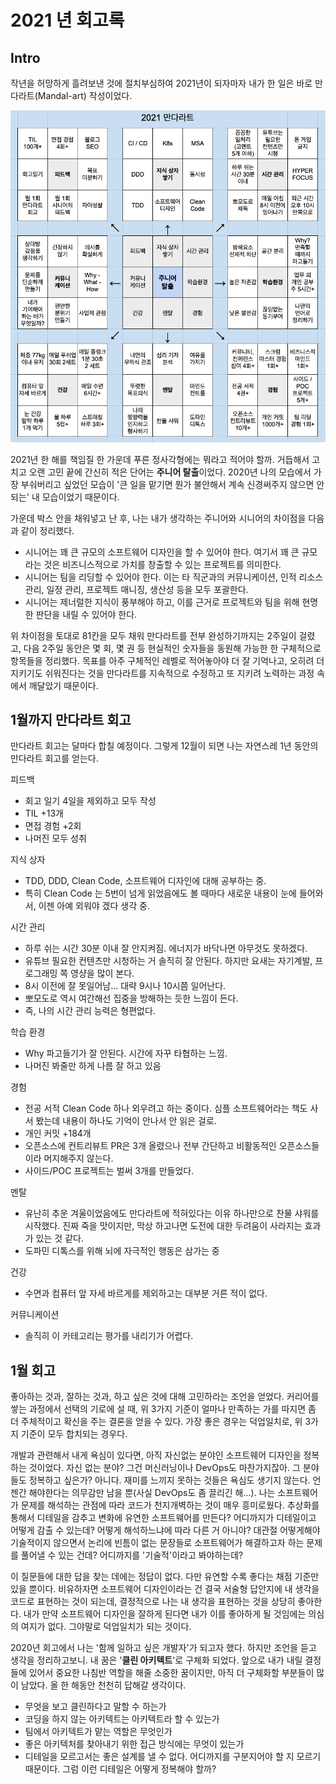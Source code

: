 # 2021 년 회고록

## Intro

작년을 허망하게 흘려보낸 것에 절치부심하여 2021년이 되자마자 내가 한 일은 바로 만다라트(Mandal-art) 작성이었다.

![mandalart](../../../assets/images/mandalart.png)

2021년 한 해를 책임질 한 가운데 푸른 정사각형에는 뭐라고 적어야 할까. 거듭해서 고치고 오랜 고민 끝에 간신히 적은 단어는 **주니어 탈출**이었다.
2020년 나의 모습에서 가장 부숴버리고 싶었던 모습이 '큰 일을 맡기면 뭔가 불안해서 계속 신경써주지 않으면 안되는' 내 모습이었기 때문이다.


가운데 박스 안을 채워넣고 난 후, 나는 내가 생각하는 주니어와 시니어의 차이점을 다음과 같이 정리했다.

- 시니어는 꽤 큰 규모의 소프트웨어 디자인을 할 수 있어야 한다. 여기서 꽤 큰 규모라는 것은 비즈니스적으로 가치를 창출할 수 있는 프로젝트를 의미한다.
- 시니어는 팀을 리딩할 수 있어야 한다. 이는 타 직군과의 커뮤니케이션, 인적 리소스 관리, 일정 관리, 프로젝트 매니징, 생산성 등을 모두 포괄한다.
- 시니어는 제너럴한 지식이 풍부해야 하고, 이를 근거로 프로젝트와 팀을 위해 현명한 판단을 내릴 수 있어야 한다.

위 차이점을 토대로 81칸을 모두 채워 만다라트를 전부 완성하기까지는 2주일이 걸렸고,
다음 2주일 동안은 몇 회, 몇 권 등 현실적인 숫자들을 동원해 가능한 한 구체적으로 항목들을 정리했다.
목표를 아주 구체적인 레벨로 적어놓아야 더 잘 기억나고, 오히려 더 지키기도 쉬워진다는 것을 만다라트를 지속적으로 수정하고 또 지키려 노력하는 과정 속에서
깨달았기 때문이다.

## 1월까지 만다라트 회고

만다라트 회고는 달마다 합칠 예정이다. 그렇게 12월이 되면 나는 자연스레 1년 동안의 만다라트 회고를 얻는다.

피드백

* 회고 일기 4일을 제외하고 모두 작성 
* TIL +13개
* 면접 경험 +2회
* 나머진 모두 성취

지식 상자

* TDD, DDD, Clean Code, 소프트웨어 디자인에 대해 공부하는 중.
* 특히 Clean Code 는 5번이 넘게 읽었음에도 볼 때마다 새로운 내용이 눈에 들어와서, 이젠 아예 외워야 겠다 생각 중.

시간 관리

* 하루 쉬는 시간 30분 이내 잘 안지켜짐. 에너지가 바닥나면 아무것도 못하겠다.
* 유튜브 필요한 컨텐츠만 시청하는 거 솔직히 잘 안된다. 하지만 요새는 자기계발, 프로그래밍 쪽 영샹을 많이 본다.
* 8시 이전에 잘 못일어남... 대략 9시나 10시쯤 일어난다.
* 뽀모도로 역시 여간해선 집중을 방해하는 듯한 느낌이 든다.
* 즉, 나의 시간 관리 능력은 형편없다. 

학습 환경

* Why 파고들기가 잘 안된다. 시간에 자꾸 타협하는 느낌.
* 나머진 봐줄만 하게 나름 잘 하고 있음

경험

* 전공 서적 Clean Code 하나 외우려고 하는 중이다. 심플 소프트웨어라는 책도 사서 봤는데 내용이 하나도 기억이 안나서 안 읽은 걸로.
* 개인 커밋 +184개
* 오픈소스에 컨트리뷰트 PR은 3개 올렸으나 전부 간단하고 비활동적인 오픈소스들이라 머지해주지 않는다.
* 사이드/POC 프로젝트는 벌써 3개를 만들었다.

멘탈

* 유난히 추운 겨울이었음에도 만다라트에 적혀있다는 이유 하나만으로 찬물 샤워를 시작했다. 진짜 죽을 맛이지만, 막상 하고나면 도전에
  대한 두려움이 사라지는 효과가 있는 것 같다.
* 도파민 디톡스를 위해 뇌에 자극적인 행동은 삼가는 중

건강

* 수면과 컴퓨터 앞 자세 바르게를 제외하고는 대부분 거른 적이 없다.

커뮤니케이션

* 솔직히 이 카테고리는 평가를 내리기가 어렵다.

## 1월 회고

좋아하는 것과, 잘하는 것과, 하고 싶은 것에 대해 고민하라는 조언을 얻었다. 커리어를 쌓는 과정에서 선택의 기로에 설 때,
위 3가지 기준이 얼마나 만족하는 가를 따지면 좀 더 주체적이고 확신을 주는 결론을 얻을 수 있다.
가장 좋은 경우는 덕업일치로, 위 3가지 기준이 모두 합치되는 경우다.

개발과 관련해서 내게 욕심이 있다면, 아직 자신없는 분야인 소프트웨어 디자인을 정복하는 것이었다. 자신 없는 분야? 그건 머신러닝이나 DevOps도 마찬가지잖아.
그 분야들도 정복하고 싶은가? 아니다. 재미를 느끼지 못하는 것들은 욕심도 생기지 않는다. 언젠간 해야한다는 의무감만 남을 뿐(사실 DevOps도 좀 끌리긴 해...).
나는 소프트웨어가 문제를 해석하는 관점에 따라 코드가 천지개벽하는 것이 매우 흥미로웠다.
추상화를 통해서 디테일을 감추고 변화에 유연한 소프트웨어를 만든다? 어디까지가 디테일이고 어떻게 감출 수 있는데? 어떻게 해석하느냐에 따라 다른 거 아니야?
대관절 어떻게해야 기술적이지 않으면서 논리에 빈틈이 없는 문장들로 소프트웨어가 해결하고자 하는 문제를 풀어낼 수 있는 건데?
어디까지를 '기술적'이라고 봐야하는데?

이 질문들에 대한 답을 찾는 데에는 정답이 없다. 다만 유연할 수록 좋다는 채점 기준만 있을 뿐이다.
비유하자면 소프트웨어 디자인이라는 건 결국 서술형 답안지에 내 생각을 코드로 표현하는 것이 되는데, 결정적으로 나는 내 생각을 표현하는 것을 상당히 좋아한다.
내가 만약 소프트웨어 디자인을 잘하게 된다면 내가 이를 좋아하게 될 것임에는 의심의 여지가 없다. 그야말로 덕업일치가 되는 것이다.

2020년 회고에서 나는 '함께 일하고 싶은 개발자'가 되고자 했다. 하지만 조언을 듣고 생각을 정리하고보니. 내 꿈은 '**클린 아키텍트**'로 구체화 되었다.
앞으로 내가 내릴 결정들에 있어서 중요한 나침반 역할을 해줄 소중한 꿈이지만, 아직 더 구체화할 부분들이 많이 남았다. 올 한 해동안 천천히 답해갈 생각이다.

* 무엇을 보고 클린하다고 말할 수 하는가
* 코딩을 하지 않는 아키텍트는 아키텍트라 할 수 있는가
* 팀에서 아키텍트가 맡는 역할은 무엇인가
* 좋은 아키텍처를 찾아내기 위한 접근 방식에는 무엇이 있는가
* 디테일을 모르고서는 좋은 설계를 낼 수 없다. 어디까지를 구분지어야 할 지 모르기 때문이다. 그럼 이런 디테일은 어떻게 정복해야 할까?
